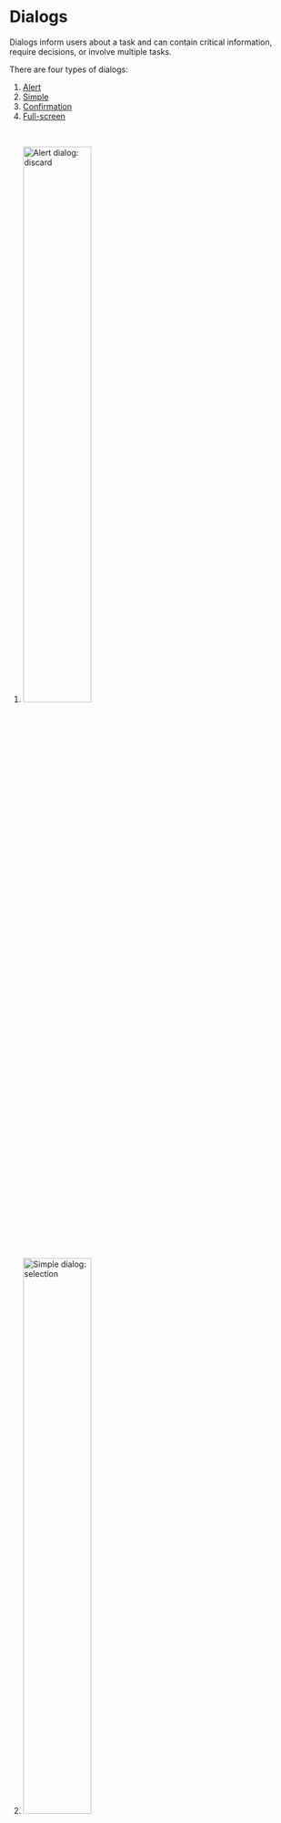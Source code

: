 <!--docs:
title: "Dialogs"
layout: detail
section: components
excerpt: "Dialogs are modal windows that require interaction."
iconId: 
path: /catalog/dialog/
-->


# Dialogs

Dialogs inform users about a task and can contain critical information, require decisions, or involve multiple tasks.

There are four types of dialogs:

1. [Alert](#alert-dialog)
1. [Simple](#simple-dialog)
1. [Confirmation](#confirmation-dialog)
1. [Full-screen](#full-screen-dialog)

<br>

1. <img src="assets/alert-dialog.png" alt="Alert dialog: discard" width=50%>
1. <img src="assets/simple-dialog.png" alt="Simple dialog: selection" width=50%>
1. <img src="assets/confirmation-dialog.png" alt="Confirmation dialog: selection confirmation" width=50%>
1. <img src="assets/full-screen-dialog.png" alt="Full-screen dialog: event" width=50%>

## Using dialogs

A dialog is a type of modal window that appears in front of app content to provide critical information or ask for a decision. Dialogs disable all app functionality when they appear, and remain on screen until confirmed, dismissed, or a required action has been taken.

Dialogs are purposefully interruptive, so they should be used sparingly.

Before you can use Material dialogss, you need to import the Material Components package for Flutter: `package:flutter/material.dart`.

You need to be using a [`MaterialApp`](https://api.flutter.dev/flutter/material/MaterialApp-class.html).

For more information on getting started with the Material for Flutter, go to the Flutter [Material library](https://api.flutter.dev/flutter/material/material-library.html) page.

### Making dialogs accessible

Flutter's APIs support accessibility setting for large fonts, screen readers, and sufficient contrast. For more information, go to Flutter's [accessibility](https://flutter.dev/docs/development/accessibility-and-localization/accessibility) and [internationalization](https://flutter.dev/docs/development/accessibility-and-localization/internationalization) pages.

For more guidance on writing labels, go to [our page on how to write a good accessibility label](https://material.io/design/usability/accessibility.html#writing).

## Alert dialog

Alert dialogs interrupt users with urgent information, details, or actions.

### Alert dialog example

`Dialog`
* [Class description](https://api.flutter.dev/flutter/material/Dialog-class.html)
* [API document](https://api.flutter.dev/flutter/material/Dialog/Dialog.html)

### Alert dialog anatomy and key properties

The alert dialog contains the following:

![alert dialog anatomy diagram](assets/dialog-anatomy.png)

1. Container
1. Title (optional)
1. Supporting text
1. Buttons
1. Scrim

**Container attributes**

| &nbsp; | **Properties** |
| --- | --- |
| **Color** | |
| **Stroke color** | |
| **Stroke width** | |
| **Shape** | |
| **Elevation** | |
| **Ripple color** | |


**Title attributes**

| &nbsp; | **Properties** |
| --- | --- |
| **Text label** | |
| **Color** | | 
| **Typography** | |


**Supporting text attributes**
| &nbsp; | **Properties** |
| --- | --- |
| **Text label** | |
| **Color** | |
| **Typography** | |


**Buttons attributes**
| &nbsp; | **Properties** |
| --- | --- |
| | | 


**Scrim attributes**
| &nbsp; | **Properties** |
| --- | --- |
| | |


## Simple dialog

Simple dialogs can display items that are immediately actionable when selected. They don’t have text buttons.

As simple dialogs are interruptive, they should be used sparingly. Alternatively, dropdown menus provide options in a non-modal, less disruptive way.

### Simple dialog example

`Dialog`
* [Class description](https://api.flutter.dev/flutter/material/Dialog-class.html)
* [API document](https://api.flutter.dev/flutter/material/Dialog/Dialog.html)

### Simple dialog anatomy and key properties

A simple dialog contains the following:


![simple dialog anatomy diagram](assets/Dialogs_SimpleDIalog_anatomy.png)

1. Container
1. Title 
1. List item
    1. Supporting visual
    1. Primary text
1. Button
1. Scrim



**Container attributes**

| &nbsp; | **Properties** |
| --- | --- |
| **Color** | |
| **Stroke color** | |
| **Stroke width** | |
| **Shape** | |
| **Elevation** | |
| **Ripple color** | |


**Title attributes**

| &nbsp; | **Properties** |
| --- | --- |
| **Text label** | |
| **Color** | | 
| **Typography** | |


**List item supporting visual attributes**


| &nbsp; | **Properties** |
| --- | --- |
| | |

**List item primary text**
| &nbsp; | **Properties** |
| --- | --- |
| **Text label** | |
| **Color** | |
| **Typography** | |


**Buttons attributes**
| &nbsp; | **Properties** |
| --- | --- |
| | | 


**Scrim attributes**
| &nbsp; | **Properties** |
| --- | --- |
| | |



## Confirmation dialog

Confirmation dialogs give users the ability to provide final confirmation of a choice before committing to it, so they have a chance to change their minds if necessary.

If the user confirms a choice, it’s carried out. Otherwise, the user can dismiss the dialog. For example, users can listen to multiple ringtones but only make a final selection upon tapping “OK.”

### Confirmation dialog example

`Dialog`
* [Class description](https://api.flutter.dev/flutter/material/Dialog-class.html)
* [API document](https://api.flutter.dev/flutter/material/Dialog/Dialog.html)

### Confirmation dialog anatomy and key properties

A confirmation dialog contains the following:

![confirmation dialog anatomy diagram](assets/Dialogs_Confirmation_anatomy.png)


1. Container
1. Title
1. List item
    1. List control
    1. Primary text
1. Button
1. Scrim

**Container attributes**

| &nbsp; | **Properties** |
| --- | --- |
| **Color** | |
| **Stroke color** | |
| **Stroke width** | |
| **Shape** | |
| **Elevation** | |
| **Ripple color** | |


**Title attributes**

| &nbsp; | **Properties** |
| --- | --- |
| **Text label** | |
| **Color** | | 
| **Typography** | |


**List item list control attributes**

| &nbsp; | **Properties** |
| --- | --- |
| | | 

**List item primary text attribute**


| &nbsp; | **Properties** |
| --- | --- |
| **Text label** | |
| **Color** | |
| **Typography** | |


**Buttons attributes**
| &nbsp; | **Properties** |
| --- | --- |
| | | 


**Scrim attributes**
| &nbsp; | **Properties** |
| --- | --- |
| | |



## Full-screen dialog

Full-screen dialogs group a series of tasks, such as creating a calendar entry with the event title, date, location, and time. Because they take up the entire screen, full-screen dialogs are the only dialogs over which other dialogs can appear.dia

### Full-screen dialog example

`Dialog`
* [Class description](https://api.flutter.dev/flutter/material/Dialog-class.html)
* [API document](https://api.flutter.dev/flutter/material/Dialog/Dialog.html)

### Full-screen dialog anatomy and key properties


The full-screen dialog contains the following properties:

![full-screen dialog anatomy](assets/Dialogs_FullScreen_anatomy_no-container.png)

1. Title
1. Icon Button
1. Buttons
1. Scrim

**Container attributes**

| &nbsp; | **Properties** |
| --- | --- |
| **Color** | |
| **Stroke color** | |
| **Stroke width** | |
| **Shape** | |
| **Elevation** | |
| **Ripple color** | |


**Title attributes**

| &nbsp; | **Properties** |
| --- | --- |
| **Text label** | |
| **Color** | | 
| **Typography** | |


**Supporting text attributes**
| &nbsp; | **Properties** |
| --- | --- |
| **Text label** | |
| **Color** | |
| **Typography** | |


**Buttons attributes**
| &nbsp; | **Properties** |
| --- | --- |
| | | 


**Scrim attributes**
| &nbsp; | **Properties** |
| --- | --- |
| | |



## Dialog theming

### Dialog theming example

__**Note to developers** Provide an example with the following features using the [Shrine theme](https://material.io/design/material-studies/shrine.html#about-shrine)__
* Create a simple dialog
* Add a title "Title"
* Add 3 radio buttons with the following options:
  * "option 1"
  * "option 2"
  * "option 3"
* Add two text buttons to the bottom:
  * "Action 1"
  * "Action 2"
* Use the [Cards](https://github.com/mingjane-work/doc-material-components/blob/mingjane-doc-branch/cards-examples/Flutter/assets/shrine_card.png) themed image as the scrim
